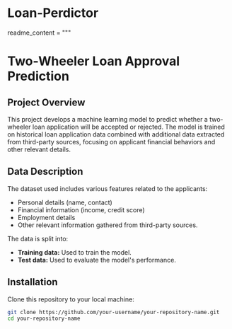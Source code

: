 # Loan-Perdictor
readme_content = """
# Two-Wheeler Loan Approval Prediction

## Project Overview
This project develops a machine learning model to predict whether a two-wheeler loan application will be accepted or rejected. The model is trained on historical loan application data combined with additional data extracted from third-party sources, focusing on applicant financial behaviors and other relevant details.

## Data Description
The dataset used includes various features related to the applicants:
- Personal details (name, contact)
- Financial information (income, credit score)
- Employment details
- Other relevant information gathered from third-party sources.

The data is split into:
- **Training data:** Used to train the model.
- **Test data:** Used to evaluate the model's performance.

## Installation
Clone this repository to your local machine:
```bash
git clone https://github.com/your-username/your-repository-name.git
cd your-repository-name
